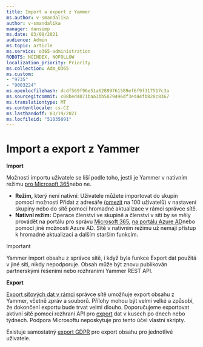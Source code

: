 ```yaml
---
title: Import a export z Yammer
ms.author: v-smandalika
author: v-smandalika
manager: dansimp
ms.date: 03/08/2021
audience: Admin
ms.topic: article
ms.service: o365-administration
ROBOTS: NOINDEX, NOFOLLOW
localization_priority: Priority
ms.collection: Adm_O365
ms.custom:
- "9735"
- "9003224"
ms.openlocfilehash: dcdf569f96e51a62899761589ef6f9f317517c3a
ms.sourcegitcommit: c08bed4071baa3bb5879496df3ed44fb828c8367
ms.translationtype: MT
ms.contentlocale: cs-CZ
ms.lasthandoff: 03/19/2021
ms.locfileid: "51035091"
---
```

# <a name="import-and-export-from-yammer"></a>Import a export z Yammer

**Import**

Možnosti importu uživatele se liší podle toho, jestli je Yammer v nativním režimu [pro Microsoft 365](https://docs.microsoft.com/yammer/configure-your-yammer-network/overview-native-mode)nebo ne.

- **Režim,** který není nativní: Uživatele můžete importovat do skupin pomocí možnosti Přidat z adresáře [(omezit](https://support.microsoft.com/office/manage-yammer-community-members-75253554-d0f3-4148-b835-e6a9a8a0c294) na [](https://docs.microsoft.com/yammer/manage-yammer-users/add-block-or-remove-users) 100 uživatelů) v nastavení skupiny nebo do sítě pomocí hromadné aktualizace v rámci správce sítě.
- **Nativní režim:** Operace členství ve skupině a členství v síti by se měly provádět na portálu pro správu [Microsoft 365](https://docs.microsoft.com/microsoft-365/admin/add-users), [na portálu Azure AD](https://docs.microsoft.com/azure/active-directory/fundamentals/add-users-azure-active-directory)nebo pomocí jiné možnosti Azure AD. Sítě v nativním režimu už nemají přístup k hromadné aktualizaci a dalším starším funkcím.

> [!IMPORTANT]
> Yammer import obsahu z správce sítě, i když byla funkce Export dat použitá v jiné síti, nikdy nepodporuje. Obsah může být znovu publikován partnerskými řešeními nebo rozhraními Yammer REST API.

**Export**

[Export síťových dat v rámci](https://docs.microsoft.com/yammer/manage-security-and-compliance/export-yammer-enterprise-data) správce sítě umožňuje export obsahu z Yammer, včetně zpráv a souborů. Přílohy mohou být velmi velké a způsobí, že dokončení exportu bude trvat velmi dlouho. Doporučujeme exportovat aktivní sítě pomocí rozhraní API pro [export](https://developer.yammer.com/docs/data-export-api) dat v kusech po dnech nebo týdnech. Podpora Microsoftu neposkytuje pro tento účel vlastní skripty.

Existuje samostatný [export GDPR](https://docs.microsoft.com/yammer/manage-security-and-compliance/gdpr-requests-in-yammer-enterprise) pro export obsahu pro jednotlivé uživatele.